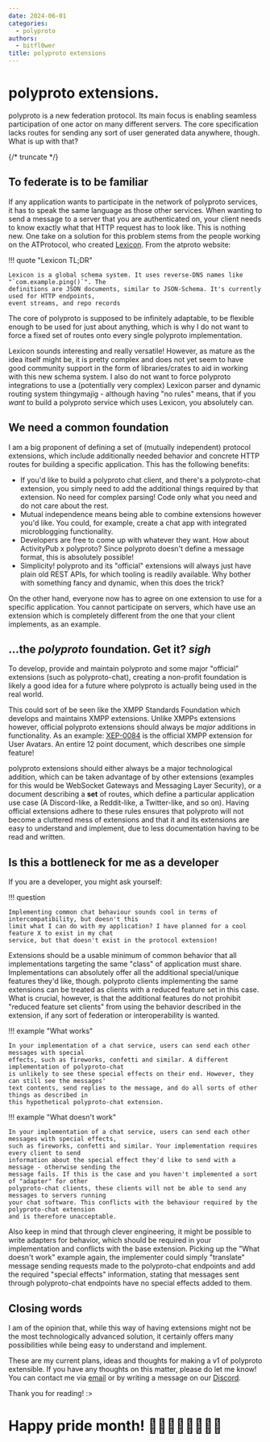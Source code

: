 ```yaml
---
date: 2024-06-01
categories:
  - polyproto
authors:
  - bitfl0wer
title: polyproto extensions
---
```


# polyproto extensions.

polyproto is a new federation protocol. Its main focus is enabling seamless participation of one
actor on many different servers. The core specification lacks routes for sending any sort of user
generated data anywhere, though. What is up with that?

{/* truncate */}

## To federate is to be familiar

If any application wants to participate in the network of polyproto services, it has to speak the
same language as those other services. When wanting to send a message to a server that you are
authenticated on, your client needs to know exactly what that HTTP request has to look like. This
is nothing new. One take on a solution for this problem stems from the people working on the
ATProtocol, who created [Lexicon](https://atproto.com/guides/lexicon). From the atproto website:

!!! quote "Lexicon TL;DR"

    Lexicon is a global schema system. It uses reverse-DNS names like "`com.example.ping()`". The
    definitions are JSON documents, similar to JSON-Schema. It's currently used for HTTP endpoints,
    event streams, and repo records

The core of polyproto is supposed to be infinitely adaptable, to be flexible enough to be used for
just about anything, which is why I do not want to force a fixed set of routes onto every single
polyproto implementation.

Lexicon sounds interesting and really versatile! However, as mature as the idea itself might be, it
is pretty complex and does not yet seem to have good community support in the form of
libraries/crates to aid in working with this new schema system. I also do not want to force polyproto
integrations to use a (potentially very complex) Lexicon parser and dynamic routing system
thingymajig - although having "no rules" means, that if you *want* to build a polyproto service
which uses Lexicon, you absolutely can.

## We need a common foundation

I am a big proponent of defining a set of (mutually independent) protocol extensions, which include
additionally needed behavior and concrete HTTP routes for building a specific application. This has the following benefits:

- If you'd like to build a polyproto chat client, and there's a polyproto-chat extension, you
  simply need to add the additional things required by that extension. No need for complex parsing! Code only what you need and do not care about the rest.
- Mutual independence means being able to combine extensions however you'd like. You could, for
  example, create a chat app with integrated microblogging functionality.
- Developers are free to come up with whatever they want. How about ActivityPub x polyproto? Since
  polyproto doesn't define a message format, this is absolutely possible!
- Simplicity! polyproto and its "official" extensions will always just have plain old REST APIs,
  for which tooling is readily available. Why bother with something fancy and dynamic, when this
  does the trick?

On the other hand, everyone now has to agree on one extension to use for a specific application. You
cannot participate on servers, which have use an extension which is completely different from the one
that your client implements, as an example.

## ...the *polyproto* foundation. Get it? *sigh*

To develop, provide and maintain polyproto and some major "official" extensions (such as polyproto-chat),
creating a non-profit foundation is likely a good idea for a future where polyproto is actually being
used in the real world.

This could sort of be seen like the XMPP Standards Foundation which develops and maintains XMPP
extensions. Unlike XMPPs extensions however, official polyproto extensions should always be *major*
additions in functionality. As an example: [XEP-0084](https://xmpp.org/extensions/xep-0084.html) is
the official XMPP extension for User Avatars. An entire 12 point document, which describes one simple
feature!

polyproto extensions should either always be a major technological addition, which can be taken
advantage of by other extensions (examples for this would be WebSocket Gateways and
Messaging Layer Security), or a document describing a **set** of routes, which define a particular
application use case (A Discord-like, a Reddit-like, a Twitter-like, and so on). Having official
extensions adhere to these rules ensures that polyproto will not become a cluttered mess of
extensions and that it and its extensions are easy to understand and implement, due to less
documentation having to be read and written.

## Is this a bottleneck for me as a developer

If you are a developer, you might ask yourself:

!!! question

    Implementing common chat behaviour sounds cool in terms of intercompatibility, but doesn't this
    limit what I can do with my application? I have planned for a cool feature X to exist in my chat
    service, but that doesn't exist in the protocol extension!

Extensions should be a usable minimum of common behavior that all implementations targeting the
same "class" of application must share. Implementations can absolutely offer all the additional
special/unique features they'd like, though. polyproto clients implementing the same extensions
can be treated as clients with a reduced feature set in this case. What is crucial, however, is
that the additional features do not prohibit "reduced feature set clients" from using the behavior
described in the extension, if any sort of federation or interoperability is wanted.

!!! example "What works"

    In your implementation of a chat service, users can send each other messages with special
    effects, such as fireworks, confetti and similar. A different implementation of polyproto-chat
    is unlikely to see these special effects on their end. However, they can still see the messages'
    text contents, send replies to the message, and do all sorts of other things as described in
    this hypothetical polyproto-chat extension.

!!! example "What doesn't work"

    In your implementation of a chat service, users can send each other messages with special effects,
    such as fireworks, confetti and similar. Your implementation requires every client to send
    information about the special effect they'd like to send with a message - otherwise sending the
    message fails. If this is the case and you haven't implemented a sort of "adapter" for other
    polyproto-chat clients, these clients will not be able to send any messages to servers running
    your chat software. This conflicts with the behaviour required by the polyproto-chat extension
    and is therefore unacceptable.

Also keep in mind that through clever engineering, it might be possible to write adapters for
behavior, which should be required in your implementation and conflicts with the base extension.
Picking up the "What doesn't work" example again, the implementer could simply "translate" message
sending requests made to the polyproto-chat endpoints and add the required "special effects"
information, stating that messages sent through polyproto-chat endpoints have no special effects
added to them.

## Closing words

I am of the opinion that, while this way of having extensions might not be the most technologically
advanced solution, it certainly offers many possibilities while being easy to understand and
implement.

These are my current plans, ideas and thoughts for making a v1 of polyproto extensible. If you have
any thoughts on this matter, please do let me know! You can contact me via
[email](mailto:flori@polyphony.chat) or by writing a message on our [Discord](https://discord.com/invite/m3FpcapGDD).

Thank you for reading! :>

# Happy pride month! 🏳️‍🌈🏳️‍⚧️💛🤍💜🖤
